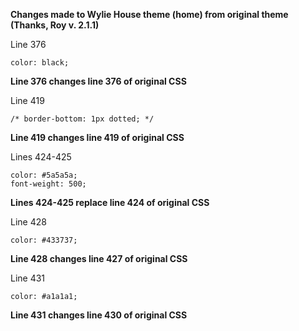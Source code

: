 **Changes made to Wylie House theme (home) from original theme (Thanks, Roy v. 2.1.1)**

Line 376

```
color: black;
```

**Line 376 changes line 376 of original CSS**

Line 419

```
/* border-bottom: 1px dotted; */
```

**Line 419 changes line 419 of original CSS**

Lines 424-425

```
color: #5a5a5a;
font-weight: 500;
```

**Lines 424-425 replace line 424 of original CSS**

Line 428

```
color: #433737;
```

**Line 428 changes line 427 of original CSS**

Line 431

```
color: #a1a1a1;
```

**Line 431 changes line 430 of original CSS**
